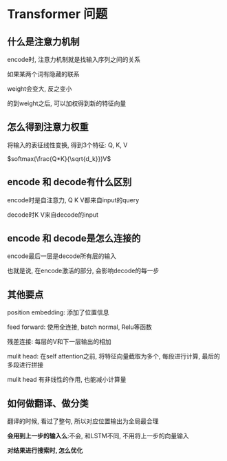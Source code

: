 # Transformer 问题 #

## 什么是注意力机制 ##

encode时, 注意力机制就是找输入序列之间的关系

如果某两个词有隐藏的联系

weight会变大, 反之变小

的到weight之后, 可以加权得到新的特征向量

## 怎么得到注意力权重 ##

将输入的表征线性变换, 得到3个特征: Q, K, V

$softmax(\frac{Q*K}{\sqrt{d_k}})V$

## encode 和 decode有什么区别 ##

encode时是自注意力, Q K V都来自input的query

decode时K V来自decode的input

## encode 和 decode是怎么连接的 ##

encode最后一层是decode所有层的输入

也就是说, 在encode激活的部分, 会影响decode的每一步

## 其他要点 ##

position embedding: 添加了位置信息

feed forward: 使用全连接, batch normal, Relu等函数

残差连接: 每层的V和下一层输出的相加

mulit head: 在self attention之前, 将特征向量截取为多个, 每段进行计算, 最后的多段进行拼接

mulit head 有非线性的作用, 也能减小计算量



## 如何做翻译、做分类 ##

翻译的时候, 看过了整句, 所以对应位置输出为全局最合理

__会用到上一步的输入么__:不会, 和LSTM不同, 不用将上一步的向量输入


__对结果进行搜索时, 怎么优化__



